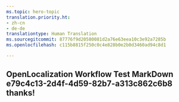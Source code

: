 ```yaml
---
ms.topic: hero-topic
translation.priority.ht:
- zh-cn
- de-de
translationtype: Human Translation
ms.sourcegitcommit: 87776f9d20580081d2a76e63eea10c3e92a7285b
ms.openlocfilehash: c115b8815f250c0c4e828b0e2b0d3460ad94c8d1

---
```

## OpenLocalization Workflow Test MarkDown e79c4c13-2d4f-4d59-82b7-a313c862c6b8 thanks!



<!--HONumber=Jul16_HO4-->


